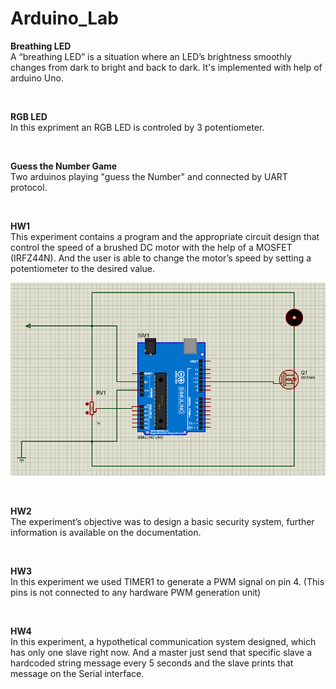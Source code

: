 # Arduino_Lab


**Breathing LED** <br />
A “breathing LED” is a situation where an LED’s brightness smoothly changes from dark to bright and back to dark. It's implemented with help of arduino Uno.

<br />

**RGB LED** <br />
In this expriment an RGB LED is controled by 3 potentiometer.

<br />

**Guess the Number Game** <br />
Two arduinos playing "guess the Number" and connected by UART protocol.

<br />

**HW1** <br />
This experiment contains a program and the appropriate circuit design that control the speed of
a brushed DC motor with the help of a MOSFET (IRFZ44N). And the user is able to change the motor’s
speed by setting a potentiometer to the desired value.


![Alt text](/HW1/Screenshot_20230102_115032.png)

<br />

**HW2** <br />
The experiment’s objective was to design a basic security system, further information is available on the documentation.

<br />

**HW3** <br />
In this experiment we used TIMER1 to generate a PWM signal on pin 4. (This pins is not connected
to any hardware PWM generation unit)

<br />

**HW4** <br />
In this experiment, a hypothetical communication system designed, which has only one slave right now. And a master just send that specific slave a 
hardcoded string message every 5 seconds and the slave prints that message on the Serial interface.
